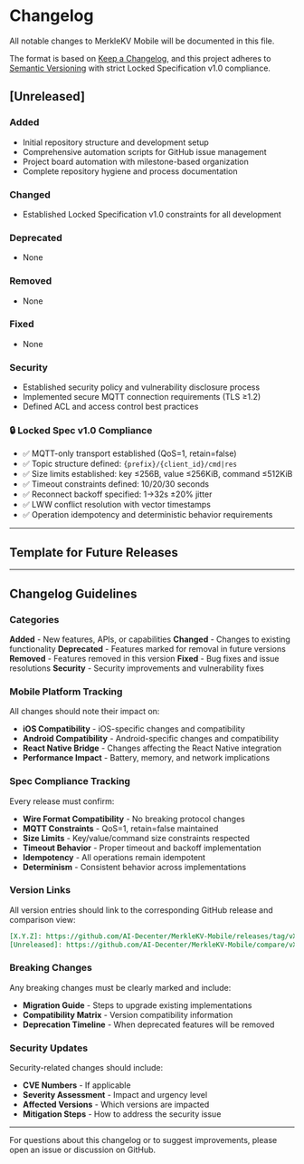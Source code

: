 # Changelog

All notable changes to MerkleKV Mobile will be documented in this file.

The format is based on [Keep a Changelog](https://keepachangelog.com/en/1.0.0/),
and this project adheres to [Semantic Versioning](https://semver.org/spec/v2.0.0.html) with strict Locked Specification v1.0 compliance.

## [Unreleased]

### Added
- Initial repository structure and development setup
- Comprehensive automation scripts for GitHub issue management
- Project board automation with milestone-based organization
- Complete repository hygiene and process documentation

### Changed
- Established Locked Specification v1.0 constraints for all development

### Deprecated
- None

### Removed
- None

### Fixed
- None

### Security
- Established security policy and vulnerability disclosure process
- Implemented secure MQTT connection requirements (TLS ≥1.2)
- Defined ACL and access control best practices

### 🔒 Locked Spec v1.0 Compliance
- ✅ MQTT-only transport established (QoS=1, retain=false)
- ✅ Topic structure defined: `{prefix}/{client_id}/cmd|res`
- ✅ Size limits established: key ≤256B, value ≤256KiB, command ≤512KiB
- ✅ Timeout constraints defined: 10/20/30 seconds
- ✅ Reconnect backoff specified: 1→32s ±20% jitter
- ✅ LWW conflict resolution with vector timestamps
- ✅ Operation idempotency and deterministic behavior requirements

---

## Template for Future Releases

<!-- 
## [X.Y.Z] - YYYY-MM-DD

### Added
- New features and functionality

### Changed
- Changes to existing functionality

### Deprecated
- Features that will be removed in future versions

### Removed
- Features removed in this version

### Fixed
- Bug fixes and corrections

### Security
- Security improvements and vulnerability fixes

### 🔒 Locked Spec v1.0 Compliance
- ✅ All changes maintain Locked Spec v1.0 compatibility
- ✅ No wire format changes
- ✅ MQTT-only transport preserved
- ✅ Size and timeout constraints maintained

### 📱 Mobile Platform Updates
- iOS-specific changes
- Android-specific changes
- React Native bridge updates

### ⚡ Performance Improvements
- Performance optimizations and improvements

### 🧪 Testing
- Testing improvements and new test coverage

### 📚 Documentation
- Documentation updates and improvements
-->

---

## Changelog Guidelines

### Categories

**Added** - New features, APIs, or capabilities
**Changed** - Changes to existing functionality
**Deprecated** - Features marked for removal in future versions
**Removed** - Features removed in this version
**Fixed** - Bug fixes and issue resolutions
**Security** - Security improvements and vulnerability fixes

### Mobile Platform Tracking

All changes should note their impact on:
- **iOS Compatibility** - iOS-specific changes and compatibility
- **Android Compatibility** - Android-specific changes and compatibility  
- **React Native Bridge** - Changes affecting the React Native integration
- **Performance Impact** - Battery, memory, and network implications

### Spec Compliance Tracking

Every release must confirm:
- **Wire Format Compatibility** - No breaking protocol changes
- **MQTT Constraints** - QoS=1, retain=false maintained
- **Size Limits** - Key/value/command size constraints respected
- **Timeout Behavior** - Proper timeout and backoff implementation
- **Idempotency** - All operations remain idempotent
- **Determinism** - Consistent behavior across implementations

### Version Links

All version entries should link to the corresponding GitHub release and comparison view:

```markdown
[X.Y.Z]: https://github.com/AI-Decenter/MerkleKV-Mobile/releases/tag/vX.Y.Z
[Unreleased]: https://github.com/AI-Decenter/MerkleKV-Mobile/compare/vX.Y.Z...HEAD
```

### Breaking Changes

Any breaking changes must be clearly marked and include:
- **Migration Guide** - Steps to upgrade existing implementations
- **Compatibility Matrix** - Version compatibility information
- **Deprecation Timeline** - When deprecated features will be removed

### Security Updates

Security-related changes should include:
- **CVE Numbers** - If applicable
- **Severity Assessment** - Impact and urgency level
- **Affected Versions** - Which versions are impacted
- **Mitigation Steps** - How to address the security issue

---

For questions about this changelog or to suggest improvements, please open an issue or discussion on GitHub.
